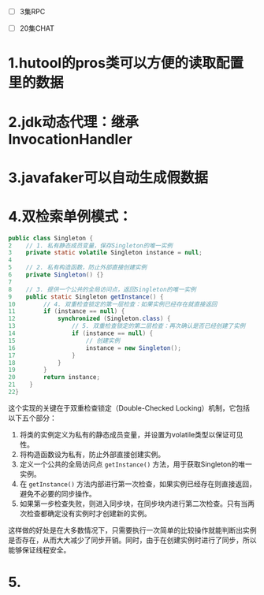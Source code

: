 - [ ] 3集RPC
- [ ] 20集CHAT


# 1.hutool的pros类可以方便的读取配置里的数据

# 2.jdk动态代理：继承InvocationHandler

# 3.javafaker可以自动生成假数据

# 4.双检索单例模式：
```java
public class Singleton {
2    // 1. 私有静态成员变量，保存Singleton的唯一实例
3    private static volatile Singleton instance = null;
4
5    // 2. 私有构造函数，防止外部直接创建实例
6    private Singleton() {}
7
8    // 3. 提供一个公共的全局访问点，返回Singleton的唯一实例
9    public static Singleton getInstance() {
10        // 4. 双重检查锁定的第一层检查：如果实例已经存在就直接返回
11        if (instance == null) {
12            synchronized (Singleton.class) {
13                // 5. 双重检查锁定的第二层检查：再次确认是否已经创建了实例
14                if (instance == null) {
15                    // 创建实例
16                    instance = new Singleton();
17                }
18            }
19        }
20        return instance;
21    }
22}
```
这个实现的关键在于双重检查锁定（Double-Checked Locking）机制，它包括以下五个部分：

1. 将类的实例定义为私有的静态成员变量，并设置为volatile类型以保证可见性。
2. 将构造函数设为私有，防止外部直接创建实例。
3. 定义一个公共的全局访问点 `getInstance()` 方法，用于获取Singleton的唯一实例。
4. 在 `getInstance()` 方法内部进行第一次检查，如果实例已经存在则直接返回，避免不必要的同步操作。
5. 如果第一步检查失败，则进入同步块，在同步块内进行第二次检查。只有当两次检查都确定没有实例时才创建新的实例。

这样做的好处是在大多数情况下，只需要执行一次简单的比较操作就能判断出实例是否存在，从而大大减少了同步开销。同时，由于在创建实例时进行了同步，所以能够保证线程安全。

# 5.